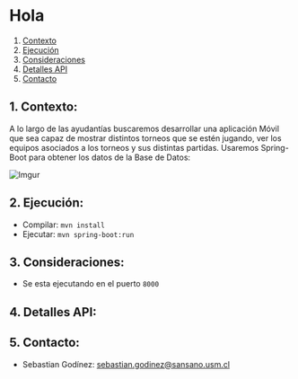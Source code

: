 # Hola

1. [Contexto](#context)
2. [Ejecución](#comand)
3. [Consideraciones](#consider)
4. [Detalles API](#api)
5. [Contacto](#contact)

<a name="context"></a>
## 1. Contexto:
A lo largo de las ayudantías buscaremos desarrollar una aplicación Móvil que sea capaz de mostrar distintos torneos que se estén jugando, ver los equipos asociados a los torneos y sus distintas partidas. Usaremos Spring-Boot para obtener los datos de la Base de Datos:

![Imgur](https://i.imgur.com/xccLgx9.png)

<a name="comand"></a>
## 2. Ejecución:
- Compilar: `mvn install`
- Ejecutar: `mvn spring-boot:run`

<a name="consider"></a>
## 3. Consideraciones:
- Se esta ejecutando en el puerto `8000`

<a name="api"></a>
## 4. Detalles API:

<a name="contact"></a>
## 5. Contacto:
- Sebastian Godínez: sebastian.godinez@sansano.usm.cl
